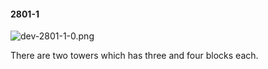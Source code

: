 #### 2801-1
![dev-2801-1-0.png](https://github.com/lil-lab/nlvr/raw/master/nlvr/dev/images/4/dev-2801-1-0.png "dev-2801-1-0.png")

There are two towers which has three and four blocks each.